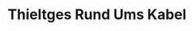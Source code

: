 ---
title: "Thieltges Rund Ums Kabel"
url: /linkenheim-hochstetten/thieltges-rund-ums-kabel/
shop: Elektronik
---